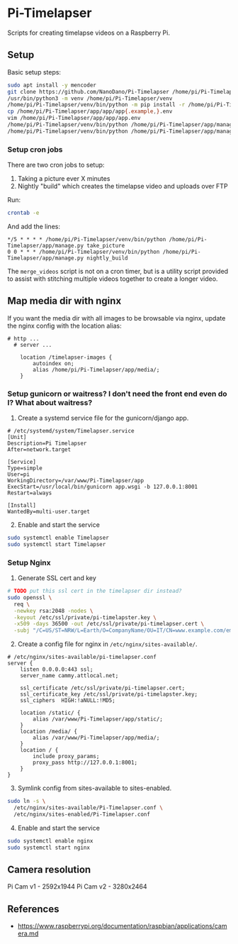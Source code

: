 # Pi-Timelapser

Scripts for creating timelapse videos on a Raspberry Pi.

## Setup

Basic setup steps:

```bash
sudo apt install -y mencoder
git clone https://github.com/NanoDano/Pi-Timelapser /home/pi/Pi-Timelapser
/usr/bin/python3 -m venv /home/pi/Pi-Timelapser/venv
/home/pi/Pi-Timelapser/venv/bin/python -m pip install -r /home/pi/Pi-Timelapser/requirements.txt
cp /home/pi/Pi-Timelapser/app/app/app{.example,}.env
vim /home/pi/Pi-Timelapser/app/app/app.env
/home/pi/Pi-Timelapser/venv/bin/python /home/pi/Pi-Timelapser/app/manage.py migrate
/home/pi/Pi-Timelapser/venv/bin/python /home/pi/Pi-Timelapser/app/manage.py collectstatic
```

### Setup cron jobs

There are two cron jobs to setup:

1. Taking a picture ever X minutes
2. Nightly "build" which creates the timelapse video and uploads over FTP

Run:

```bash
crontab -e
```

And add the lines:

```text
*/5 * * * * /home/pi/Pi-Timelapser/venv/bin/python /home/pi/Pi-Timelapser/app/manage.py take_picture
0 0 * * * /home/pi/Pi-Timelapser/venv/bin/python /home/pi/Pi-Timelapser/app/manage.py nightly_build
```

The `merge_videos` script is not on a cron timer, but
is a utility script provided to assist with stitching multiple
videos together to create a longer video.

## Map media dir with nginx

If you want the media dir with all images to be browsable
via nginx, update the nginx config with the location alias:

```
# http ...
  # server ...

    location /timelapser-images {
        autoindex on;
        alias /home/pi/Pi-Timelapser/app/media/;
    }
```


### Setup gunicorn or waitress? I don't need the front end even do I? What about waitress?

1. Create a systemd service file for the gunicorn/django app.

```
# /etc/systemd/system/Timelapser.service
[Unit]
Description=Pi Timelapser
After=network.target

[Service]
Type=simple
User=pi
WorkingDirectory=/var/www/Pi-Timelapser/app
ExecStart=/usr/local/bin/gunicorn app.wsgi -b 127.0.0.1:8001
Restart=always

[Install]
WantedBy=multi-user.target
```

2. Enable and start the service

```bash
sudo systemctl enable Timelapser
sudo systemctl start Timelapser
```

### Setup Nginx

1. Generate SSL cert and key


```bash
# TODO put this ssl cert in the timelapser dir instead?
sudo openssl \
  req \
  -newkey rsa:2048 -nodes \
  -keyout /etc/ssl/private/pi-timelapster.key \
  -x509 -days 36500 -out /etc/ssl/private/pi-timelapser.cert \
  -subj "/C=US/ST=NRW/L=Earth/O=CompanyName/OU=IT/CN=www.example.com/emailAddress=email@example.com"
```

2. Create a config file for nginx in `/etc/nginx/sites-available/`.

```
# /etc/nginx/sites-available/pi-timelapser.conf
server { 
    listen 0.0.0.0:443 ssl;
    server_name cammy.attlocal.net;

    ssl_certificate /etc/ssl/private/pi-timelapser.cert;
    ssl_certificate_key /etc/ssl/private/pi-timelapster.key;
    ssl_ciphers  HIGH:!aNULL:!MD5;

    location /static/ {
        alias /var/www/Pi-Timelapser/app/static/;
    }
    location /media/ {
        alias /var/www/Pi-Timelapser/app/media/;
    }
    location / {
        include proxy_params;
        proxy_pass http://127.0.0.1:8001;
    }
}
```

3. Symlink config from sites-available to sites-enabled.

```bash
sudo ln -s \
  /etc/nginx/sites-available/Pi-Timelapser.conf \
  /etc/nginx/sites-enabled/Pi-Timelapser.conf
```

4. Enable and start the service

```bash
sudo systemctl enable nginx
sudo systemctl start nginx
```












## Camera resolution

Pi Cam v1 - 2592x1944
Pi Cam v2 - 3280x2464

## References

- https://www.raspberrypi.org/documentation/raspbian/applications/camera.md